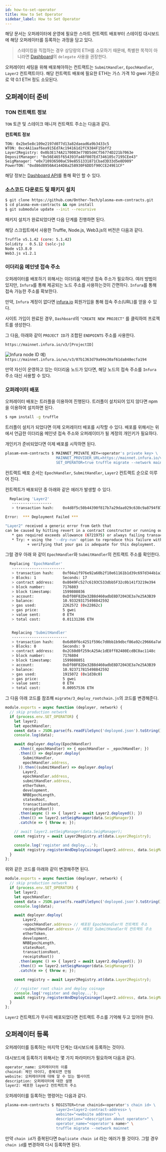 ```yaml
---
id: how-to-set-operator
title: How to Set Operator
sidebar_label: How to Set Operator
---
```


해당 문서는 오퍼레이터에 운영에 필요한 스마트 컨트랙트 배포부터 스테이킹 대시보드에 해당 오퍼레이터를 등록하는 과정을 담고 있다.

> 스테이킹을 직접하는 경우 상당량의 ETH를 소모하기 때문에, 특별한 목적이 아니라면 [Dashboard](https://staking.tokamak.network)의 `delegate` 사용을 권장한다.

오퍼레이터 세팅을 위해 배포해야하는 컨트랙트는 `SubmitHandler`, `EpochHandler`, `Layer2` 컨트랙트이다.
해당 컨트랙트 배포에 필요한 ETH는 가스 가격 10 gwei 기준으로 약 0.1 ETH 정도 소모된다.

## 오퍼레이터 준비

### TON 컨트랙트 정보

`TON` 토큰 및 스테이크 매니저 컨트랙트 주소는 다음과 같다.

**컨트렉트 정보**

    TON: 0x2be5e8c109e2197d077d13a82daead6a9b3433c5
    WTON: 0xc4A11aaf6ea915Ed7Ac194161d2fC9384F15bff2 
    Layer2Registry: 0x0b3E174A2170083e770D5d4Cf56774D221b7063e
    DepositManager: "0x56E465f654393fa48f007Ed7346105c7195CEe43"
    SeigManager: "e0x710936500aC59e8551331871Cbad3D33d5e0D909"
    PowerTON: "0xd86d8950A4144D8a258930F6DD5f90CCE249E1CF"

해당 정보는 [Dashboard API](https://dashboard-api.tokamak.network/managers)를 통해 확인 할 수 있다.

### 소스코드 다운로드 및 패키지 설치

```bash
$ git clone https://github.com/Onther-Tech/plasma-evm-contracts.git
$ cd plasma-evm-contracts && npm install
$ git submodule update --init --recursive
```
패키지 설치가 완료되었다면 다음 단계를 진행하면 된다.

해당 스크립트에서 사용한 Truffle, Node.js, Web3.js의 버전은 다음과 같다.

```bash
Truffle v5.1.42 (core: 5.1.42)
Solidity - 0.5.12 (solc-js)
Node v13.8.0
Web3.js v1.2.1
```

### 이더리움 메인넷 접속 주소

오퍼레이터를 배포하기 위해서는 이더리움 메인넷 접속 주소가 필요하다. 여러 방법이 있지만, `Infura`를 통해 제공되는 노드 주소를 사용하는것이 간편하다. `Infura`를 통해 접속 가능한 주소를 확보한다.

만약, `Infura` 계정이 없다면 [infura.io](https://infura.io/) 회원가입을 통해 접속 주소(URL)를 얻을 수 있다.

사이트 가입이 완료된 경우, `Dashboard`의 `"CREATE NEW PROJECT"` 를 클릭하여 프로젝트를 생성한다.

그 다음, 아래와 같이 `PROJECT ID`가 조합된 `ENDPOINTS` 주소를 사용한다.

`https://mainnet.infura.io/v3/[ProjectID] `

![Infura node ID](assets/guides_create-infura-node.png)
예) `https://mainnet.infura.io/ws/v3/07b1363d79a94e30af61da848ecfa194`

만약 자신이 운영하고 있는 이더리움 노드가 있다면, 해당 노드의 접속 주소를 `Infura` 주소 대신 사용할 수 있다.

### 오퍼레이터 배포

오퍼레이터 배포는 트러플을 이용하여 진행된다. 트러플이 설치되어 있지 않다면 npm을 이용하여 설치하면 된다.
```bash
$ npm install -g truffle
```

트러플이 설치가 되었다면 이제 오퍼레이터 배포를 시작할 수 있다. 배포를 위해서는 위에서 언급한 이더리움 메인넷 접속 주소와 오퍼레이터가 될 계정의 개인키가 필요하다.

개인키가 준비되었다면 이제 배포를 시작하면 된다.

```bash
plasam-evm-contracts $ MAINNET_PRIVATE_KEY=<operator's private key> \        
                       MAINNET_PROVIDER_URL=https://mainnet.infura.io/v3/<use-your-own-infura-project-id> \
                       SET_OPERATOR=true truffle migrate --network mainnet
```
컨트랙트 배포 순서는 `EpochHandler`, `SubmitHandler`, `Layer2` 컨트랙트 순으로 이루어 진다.

컨트랙트가 배포되던 중 아래와 같은 에러가 발생할 수 있다.

```bash
  Replacing 'Layer2'
   ------------------
   > transaction hash:    0x4d8f5c50b44390f817b7a29daa929c638c9a8794f8778b3c0336a31cf7c3f201

Error:  *** Deployment Failed ***

"Layer2" received a generic error from Geth that
can be caused by hitting revert in a contract constructor or running out of gas.
   * gas required exceeds allowance (6721975) or always failing transaction.
   * Try: + using the '--dry-run' option to reproduce this failure with clearer errors.
          + verifying that your gas is adequate for this deployment.
```
그럴 경우 아래 와 같이 `EpochHandler`와 `SubmitHandler`의 컨트랙트 주소를 확인한다.

```bash
  Replacing 'EpochHandler'
   ------------------------
   > transaction hash:    0xf04a1f976e92a60b2f10e61161b1d39c697d344b1a1c8ea0aea9c9f275ae3962
   > Blocks: 1            Seconds: 17
   > contract address:    0x8049Fc527c6193C533dbb5F32c0b141f3219e394
   > block number:        7176803
   > block timestamp:     1599808036
   > account:             0xDf08F82De32B8d460adbE8D72043E3a7e25A3B39
   > balance:             10.933293175498842592
   > gas used:            2262572 (0x22862c)
   > gas price:           5 gwei
   > value sent:          0 ETH
   > total cost:          0.01131286 ETH


   Replacing 'SubmitHandler'
   -------------------------
   > transaction hash:    0x6d60f6c4251f596c7d0bb1b9dbcf86a92c29666a7a0dcd86c286d6d4c40046c7
   > Blocks: 0            Seconds: 9
   > contract address:    0x2C60d0f259cA25Ac1dE8ff82480EcdBC0ac1148c
   > block number:        7176804
   > block timestamp:     1599808051
   > account:             0xDf08F82De32B8d460adbE8D72043E3a7e25A3B39
   > balance:             10.923717815498842592
   > gas used:            1915072 (0x1d38c0)
   > gas price:           5 gwei
   > value sent:          0 ETH
   > total cost:          0.00957536 ETH
```

그 다음 아래 코드를 참조해 `migrate/3_deploy_rootchain.js`의 코드를 변경해준다.

```javascript
module.exports = async function (deployer, network) {
  // skip production network
  if (process.env.SET_OPERATOR) {
    let layer2;
    let epochHandler;
    const data = JSON.parse(fs.readFileSync('deployed.json').toString());
    console.log(data);

    await deployer.deploy(EpochHandler)
      .then((_epochHandler) => { epochHandler = _epochHandler; })
      .then(() => deployer.deploy(
        SubmitHandler,
        epochHandler.address,
      )).then((submitHandler) => deployer.deploy(
        Layer2,
        epochHandler.address,
        submitHandler.address,
        etherToken,
        development,
        NRBEpochLength,
        statesRoot,
        transactionsRoot,
        receiptsRoot))
      .then(async () => { layer2 = await Layer2.deployed(); })
      .then(() => layer2.setSeigManager(data.SeigManager))
      .catch(e => { throw e; });

    // await layer2.setSeigManager(data.SeigManager);
    const registry = await Layer2Registry.at(data.Layer2Registry);

    console.log('register and deploy...');
    await registry.registerAndDeployCoinage(layer2.address, data.SeigManager);
  }
};
```

위와 같은 코드를 아래와 같이 변경해주면 된다.

```javascript
module.exports = async function (deployer, network) {
  // skip production network
  if (process.env.SET_OPERATOR) {
    let layer2;
    let epochHandler;
    const data = JSON.parse(fs.readFileSync('deployed.json').toString());
    console.log(data);

    await deployer.deploy(
        Layer2,
        <epochHandler.address> // 배포된 EpochHandler의 컨트랙트 주소
        <submitHandler.address> // 배포된 SubmitHandler의 컨트랙트 주소
        etherToken,
        development,
        NRBEpochLength,
        statesRoot,
        transactionsRoot,
        receiptsRoot))
      .then(async () => { layer2 = await Layer2.deployed(); })
      .then(() => layer2.setSeigManager(data.SeigManager))
      .catch(e => { throw e; });

    const registry = await Layer2Registry.at(data.Layer2Registry);

    // register root chain and deploy coinage
    console.log('register and deploy...');
    await registry.registerAndDeployCoinage(layer2.address, data.SeigManager);
  }
};
```
`Layer2` 컨트랙트가 무사히 배포되었다면 컨트랙트 주소를 기억해 두고 있어야 한다.

## 오퍼레이터 등록

오퍼레이터를 등록하는 마지막 단계는 대시보드에 등록하는 것이다.

대시보드에 등록하기 위해서는 몇 가지 파라미터가 필요하며 다음과 같다.

```bash
operator_name: 오퍼레이터의 이름
chainid: 체인 아이디, 중복되면 안됨
website: 오퍼레이터에 대해 알 수 있는 웹사이트
description: 오퍼레이터에 대한 설명
layer2: 배포한 layer2 컨트랙트의 주소
```

오퍼레이터를 등록하는 명령어는 다음과 같다.
```bash
plasma-evm-contracts $ REGISTER=true chainid=<operator's chain id> \
                       layer2=<layer2-contract-address> \
                       website="<website address>" \
                       description="<description about operator>" \
                       operator_name="<operator's name>" \
                       truffle migrate --network mainnet
```

만약 `chain id`가 중복된다면 `Duplicate chain id` 라는 에러가 뜰 것이다. 그럴 경우 `chain id`를 변경하여 다시 등록하면 된다.